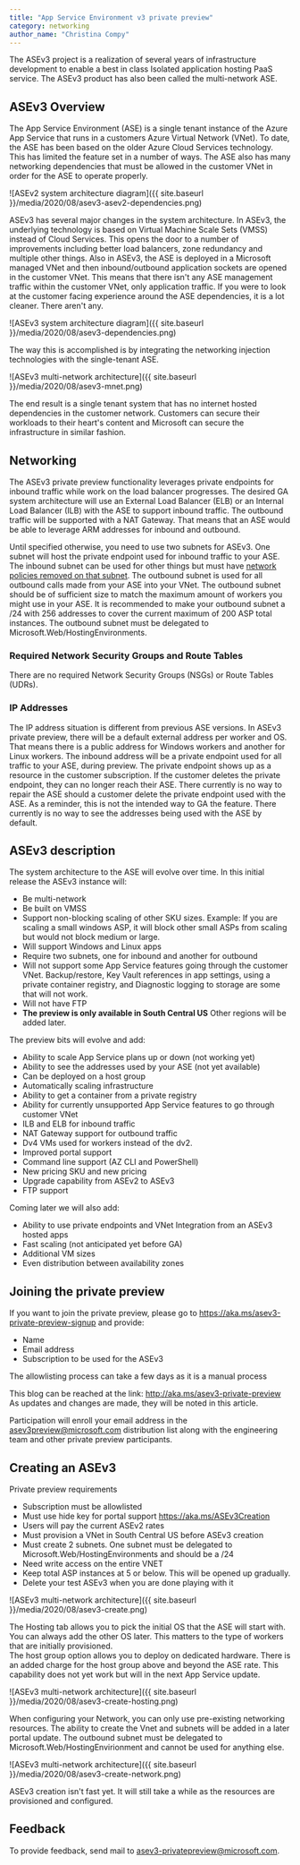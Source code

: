 ```yaml
---
title: "App Service Environment v3 private preview"
category: networking
author_name: "Christina Compy"
---
```


The ASEv3 project is a realization of several years of infrastructure development to enable a best in class Isolated application hosting PaaS service.  The ASEv3 product has also been called the multi-network ASE. 

## ASEv3 Overview

The App Service Environment (ASE) is a single tenant instance of the Azure App Service that runs in a customers Azure Virtual Network (VNet). To date, the ASE has been based on the older Azure Cloud Services technology. This has limited the feature set in a number of ways. The ASE also has many networking dependencies that must be allowed in the customer VNet in order for the ASE to operate properly. 

![ASEv2 system architecture diagram]({{ site.baseurl }}/media/2020/08/asev3-asev2-dependencies.png)


ASEv3 has several major changes in the system architecture. In ASEv3, the underlying technology is based on Virtual Machine Scale Sets (VMSS) instead of Cloud Services. This opens the door to a number of improvements including better load balancers, zone redundancy and multiple other things. Also in ASEv3, the ASE is deployed in a Microsoft managed VNet and then inbound/outbound application sockets are opened in the customer VNet.  This means that there isn't any ASE management traffic within the customer VNet, only application traffic.  If you were to look at the customer facing experience around the ASE dependencies, it is a lot cleaner.  There aren't any.

![ASEv3 system architecture diagram]({{ site.baseurl }}/media/2020/08/asev3-dependencies.png)


The way this is accomplished is by integrating the networking injection technologies with the single-tenant ASE.  

![ASEv3 multi-network architecture]({{ site.baseurl }}/media/2020/08/asev3-mnet.png)

The end result is a single tenant system that has no internet hosted dependencies in the customer network.  Customers can secure their workloads to their heart's content and Microsoft can secure the infrastructure in similar fashion.  

## Networking
The ASEv3 private preview functionality leverages private endpoints for inbound traffic while work on the load balancer progresses.  The desired GA system architecture will use an External Load Balancer (ELB) or an Internal Load Balancer (ILB) with the ASE to support inbound traffic.  The outbound traffic will be supported with a NAT Gateway.  That means that an ASE would be able to leverage ARM addresses for inbound and outbound.  

Until specified otherwise, you need to use two subnets for ASEv3.  One subnet will host the private endpoint used for inbound traffic to your ASE. The inbound subnet can be used for other things but must have [network policies removed on that subnet](https://docs.microsoft.com/azure/private-link/disable-private-endpoint-network-policy). 
The outbound subnet is used for all outbound calls made from your ASE into your VNet. The outbound subnet should be of sufficient size to match the maximum amount of workers you might use in your ASE.  It is recommended to make your outbound subnet a /24 with 256 addresses to cover the current maximum of 200 ASP total instances. The outbound subnet must be delegated to Microsoft.Web/HostingEnvironments. 

### Required Network Security Groups and Route Tables
There are no required Network Security Groups (NSGs) or Route Tables (UDRs).  

### IP Addresses 
The IP address situation is different from previous ASE versions. In ASEv3 private preview, there will be a default external address per worker and OS. That means there is a public address for Windows workers and another for Linux workers. The inbound address will be a private endpoint used for all traffic to your ASE, during preview. The private endpoint shows up as a resource in the customer subscription. If the customer deletes the private endpoint, they can no longer reach their ASE. There currently is no way to repair the ASE should a customer delete the private endpoint used with the ASE.  As a reminder, this is not the intended way to GA the feature.  There currently is no way to see the addresses being used with the ASE by default. 

## ASEv3 description
The system architecture to the ASE will evolve over time. In this initial release the ASEv3 instance will:

- Be multi-network
- Be built on VMSS
- Support non-blocking scaling of other SKU sizes. Example: If you are scaling a small windows ASP, it will block other small ASPs from scaling but would not block medium or large.
- Will support Windows and Linux apps
- Require two subnets, one for inbound and another for outbound
- Will not support some App Service features going through the customer VNet. Backup/restore, Key Vault references in app settings, using a private container registry, and Diagnostic logging to storage are some that will not work.  
- Will not have FTP
- **The preview is only available in South Central US**  Other regions will be added later.  

The preview bits will evolve and add:

- Ability to scale App Service plans up or down (not working yet)
- Ability to see the addresses used by your ASE (not yet available)
- Can be deployed on a host group 
- Automatically scaling infrastructure
- Ability to get a container from a private registry
- Ability for currently unsupported App Service features to go through customer VNet
- ILB and ELB for inbound traffic
- NAT Gateway support for outbound traffic
- Dv4 VMs used for workers instead of the dv2.  
- Improved portal support
- Command line support (AZ CLI and PowerShell)
- New pricing SKU and new pricing 
- Upgrade capability from ASEv2 to ASEv3
- FTP support

Coming later we will also add:

- Ability to use private endpoints and VNet Integration from an ASEv3 hosted apps
- Fast scaling (not anticipated yet before GA)
- Additional VM sizes
- Even distribution between availability zones

## Joining the private preview

If you want to join the private preview, please go to <https://aka.ms/asev3-private-preview-signup> and provide:

- Name 
- Email address
- Subscription to be used for the ASEv3

The allowlisting process can take a few days as it is a manual process

This blog can be reached at the link: <http://aka.ms/asev3-private-preview>
As updates and changes are made, they will be noted in this article.

Participation will enroll your email address in the <asev3preview@microsoft.com> distribution list along with the engineering team and other private preview participants.

## Creating an ASEv3 

Private preview requirements

- Subscription must be allowlisted
- Must use hide key for portal support <https://aka.ms/ASEv3Creation>
- Users will pay the current ASEv2 rates
- Must provision a VNet in South Central US before ASEv3 creation
- Must create 2 subnets.  One subnet must be delegated to Microsoft.Web/HostingEnvironments and should be a /24
- Need write access on the entire VNET
- Keep total ASP instances at 5 or below. This will be opened up gradually.
- Delete your test ASEv3 when you are done playing with it

![ASEv3 multi-network architecture]({{ site.baseurl }}/media/2020/08/asev3-create.png)

The Hosting tab allows you to pick the initial OS that the ASE will start with.  You can always add the other OS later. This matters to the type of workers that are initially provisioned.  
The host group option allows you to deploy on dedicated hardware. There is an added charge for the host group above and beyond the ASE rate.  This capability does not yet work but will in the next App Service update.

![ASEv3 multi-network architecture]({{ site.baseurl }}/media/2020/08/asev3-create-hosting.png)

When configuring your Network, you can only use pre-existing networking resources. The ability to create the Vnet and subnets will be added in a later portal update. 
The outbound subnet must be delegated to Microsoft.Web/HostingEnvirionment and cannot be used for anything else.

![ASEv3 multi-network architecture]({{ site.baseurl }}/media/2020/08/asev3-create-network.png)

ASEv3 creation isn't fast yet. It will still take a while as the resources are provisioned and configured.  

## Feedback

To provide feedback, send mail to <asev3-privatepreview@microsoft.com>.  
